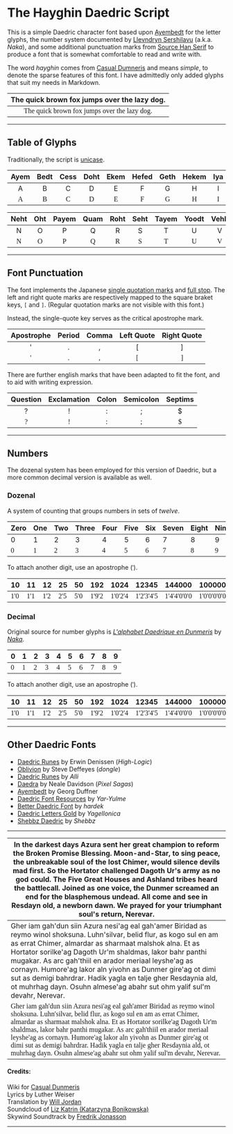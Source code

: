 <style>
@font-face {
    font-family: Daedric;
    src: url('./assets/fonts/ttf/HayghinDaedric.ttf') format('truetype');
    font-weight: medium;
    font-style: normal;
}
</style>
<style>
@font-face {
    font-family: DaedricDozenal;
    src: url('./assets/fonts/ttf/HayghinDaedric-Dozenal.ttf') format('truetype');
    font-weight: medium;
    font-style: normal;
}
</style>

# The Hayghin Daedric Script

This is a simple Daedric character font based upon [Ayembedt](https://github.com/georgd/OpenMW-Fonts) for the letter glyphs, the number system documented by [Llevndryn Sershilavu](https://arador-dayn.fr/viewtopic.php?f=16&t=482) (a.k.a. *Naka*), and some additional punctuation marks from [Source Han Serif](https://github.com/adobe-fonts/source-han-serif) to produce a font that is somewhat comfortable to read and write with.

The word *hayghin* comes from [Casual Dumneris](https://casualscrolls.fandom.com/wiki/Dunmeri_language) and means *simple*, to denote the sparse features of this font. I have admittedly only added glyphs that suit my needs in Markdown.

| The quick brown fox jumps over the lazy dog. |
|:--------------------------------------------:|
| <span style="font-family:Daedric">The quick brown fox jumps over the lazy dog.</span> |

---

## Table of Glyphs

Traditionally, the script is [unicase](https://en.wikipedia.org/wiki/Unicase).

| Ayem | Bedt | Cess | Doht | Ekem | Hefed | Geth | Hekem | Iya | Jeb | Koht | Lyr | Meht |
|:----:|:----:|:----:|:----:|:----:|:-----:|:----:|:-----:|:---:|:---:|:----:|:---:|:----:|
|   A  |   B  |   C  |   D  |   E  |   F   |   G  |   H   |  I  |  J  |   K  |  L  |   M  |
| <span style="font-family:Daedric">A</span> | <span style="font-family:Daedric">B</span> | <span style="font-family:Daedric">C</span> | <span style="font-family:Daedric">D</span> | <span style="font-family:Daedric">E</span> | <span style="font-family:Daedric">F</span> | <span style="font-family:Daedric">G</span> | <span style="font-family:Daedric">H</span> | <span style="font-family:Daedric">I</span> | <span style="font-family:Daedric">J</span> | <span style="font-family:Daedric">K</span> | <span style="font-family:Daedric">L</span> | <span style="font-family:Daedric">M</span> |

| Neht | Oht | Payem | Quam | Roht | Seht | Tayem | Yoodt | Vehk | Web | Xayah | Yahkem | Zyr |
|:----:|:---:|:-----:|:----:|:----:|:----:|:-----:|:-----:|:----:|:---:|:-----:|:------:|:---:|
|   N  |  O  |   P   |   Q  |   R  |   S  |   T   |   U   |   V  |  W  |   X   |    Y   |  Z  |
| <span style="font-family:Daedric">N</span> | <span style="font-family:Daedric">O</span> | <span style="font-family:Daedric">P</span> | <span style="font-family:Daedric">Q</span> | <span style="font-family:Daedric">R</span> | <span style="font-family:Daedric">S</span> | <span style="font-family:Daedric">T</span> | <span style="font-family:Daedric">U</span> | <span style="font-family:Daedric">V</span> | <span style="font-family:Daedric">W</span> | <span style="font-family:Daedric">X</span> | <span style="font-family:Daedric">Y</span> | <span style="font-family:Daedric">Z</span> |

---

## Font Punctuation

The font implements the Japanese [single quotation marks](https://en.wikipedia.org/wiki/Japanese_punctuation#Single_quotation_marks) and [full stop](https://en.wikipedia.org/wiki/Japanese_punctuation#Full_stop). The left and right quote marks are respectively mapped to the square braket keys, `[` and `]`. (Regular quotation marks are not visible with this font.)

Instead, the single-quote key serves as the critical apostrophe mark.

| Apostrophe | Period | Comma | Left Quote | Right Quote |
|:----------:|:------:|:-----:|:----------:|:-----------:|
|      '     |    .   |   ,   |    \[      |      \]     |
| <span style="font-family:Daedric">'</span> | <span style="font-family:Daedric">.</span> | <span style="font-family:Daedric">,</span> | <span style="font-family:Daedric">[</span> | <span style="font-family:Daedric">]</span> |

There are further english marks that have been adapted to fit the font, and to aid with writing expression.

| Question | Exclamation | Colon | Semicolon | Septims |
|:--------:|:-----------:|:-----:|:---------:|:-------:|
|     ?    |      !      |   :   |     ;     |    $    |
| <span style="font-family:Daedric">?</span> | <span style="font-family:Daedric">!</span> | <span style="font-family:Daedric">:</span> | <span style="font-family:Daedric">;</span> | <span style="font-family:Daedric">$</span> |

---

## Numbers

The dozenal system has been employed for this version of Daedric, but a more common decimal version is available as well.

### Dozenal

A system of counting that groups numbers in sets of *twelve*.

| Zero | One | Two | Three | Four | Five | Six | Seven | Eight | Nine | Dek | El | Ten |
|---|---|---|---|---|---|---|---|---|---|----------|----------|----|
| 0 | 1 | 2 | 3 | 4 | 5 | 6 | 7 | 8 | 9 | &#x218a; | &#x218b; | 10 |
| <span style="font-family:DaedricDozenal">0</span> | <span style="font-family:DaedricDozenal">1</span> | <span style="font-family:DaedricDozenal">2</span> | <span style="font-family:DaedricDozenal">3</span> | <span style="font-family:DaedricDozenal">4</span> | <span style="font-family:DaedricDozenal">5</span> | <span style="font-family:DaedricDozenal">6</span> | <span style="font-family:DaedricDozenal">7</span> | <span style="font-family:DaedricDozenal">8</span> | <span style="font-family:DaedricDozenal">9</span> | <span style="font-family:DaedricDozenal">&#x218a;</span> | <span style="font-family:DaedricDozenal">&#x218b;</span> | <span style="font-family:DaedricDozenal">1'0</span> |

To attach another digit, use an apostrophe (<span style="font-family:Daedric">'</span>).

| 10 | 11 | 12 | 25 | 50 | 192 | 1024 | 12345 | 144000 | 1000000 |
|----|----|----|----|----|-----|------|-------|--------|---------|
| <span style="font-family:DaedricDozenal">1'0</span> | <span style="font-family:DaedricDozenal">1'1</span> | <span style="font-family:DaedricDozenal">1'2</span> | <span style="font-family:DaedricDozenal">2'5</span> | <span style="font-family:DaedricDozenal">5'0</span> | <span style="font-family:DaedricDozenal">1'9'2</span> | <span style="font-family:DaedricDozenal">1'0'2'4</span> | <span style="font-family:DaedricDozenal">1'2'3'4'5</span> | <span style="font-family:DaedricDozenal">1'4'4'0'0'0</span> | <span style="font-family:DaedricDozenal">1'0'0'0'0'0'0</span> |

### Decimal

Original source for number glyphs is [*L'alphabet Daedrique en Dunmeris*](https://arador-dayn.fr/viewtopic.php?f=16&t=482) by [*Naka*](https://www.deviantart.com/naka117).

| 0 | 1 | 2 | 3 | 4 | 5 | 6 | 7 | 8 | 9 |
|---|---|---|---|---|---|---|---|---|---|
| <span style="font-family:Daedric">0</span> | <span style="font-family:Daedric">1</span> | <span style="font-family:Daedric">2</span> | <span style="font-family:Daedric">3</span> | <span style="font-family:Daedric">4</span> | <span style="font-family:Daedric">5</span> | <span style="font-family:Daedric">6</span> | <span style="font-family:Daedric">7</span> | <span style="font-family:Daedric">8</span> | <span style="font-family:Daedric">9</span> |

To attach another digit, use an apostrophe (<span style="font-family:Daedric">'</span>).

| 10 | 11 | 12 | 25 | 50 | 192 | 1024 | 12345 | 144000 | 1000000 |
|----|----|----|----|----|-----|------|-------|--------|---------|
| <span style="font-family:Daedric">1'0</span> | <span style="font-family:Daedric">1'1</span> | <span style="font-family:Daedric">1'2</span> | <span style="font-family:Daedric">2'5</span> | <span style="font-family:Daedric">5'0</span> | <span style="font-family:Daedric">1'9'2</span> | <span style="font-family:Daedric">1'0'2'4</span> | <span style="font-family:Daedric">1'2'3'4'5</span> | <span style="font-family:Daedric">1'4'4'0'0'0</span> | <span style="font-family:Daedric">1'0'0'0'0'0'0</span> |

---

## Other Daedric Fonts


- [Daedric Runes](https://www.ffonts.net/Daedric-Runes.font) by Erwin Denissen (*High-Logic*)
- [Oblivion](http://download.fliggerty.com/download-128-515) by Steve Deffeyes (*dongle*)
- [Daedric Runes](https://morroblivion.com/forums/skyrim-general-chat/allis-daedric-runes-opentype-font-kit) by *Alli*
- [Daedra](http://www.pixelsagas.com/?download=daedra) by Neale Davidson (*Pixel Sagas*)
- [Ayembedt](https://github.com/georgd/OpenMW-Fonts) by Georg Duffner
- [Daedric Font Resources](https://www.nexusmods.com/morrowind/mods/45458/) by *Yar-Yulme*
- [Better Daedric Font](https://www.nexusmods.com/morrowind/mods/44540) by *hardek*
- [Daedric Letters Gold](https://www.deviantart.com/yagellonica/art/Daedric-Letters-GOLD-741405288) by *Yagellonica*
- [Shebbz Daedric](https://twitter.com/t00thpasteface/status/1291107593432293376) by *Shebbz*

---

| In the darkest days Azura sent her great champion to reform the Broken Promise Blessing. Moon-and-Star, to sing peace, the unbreakable soul of the lost Chimer, would silence devils mad first. So the Hortator challenged Dagoth Ur's army as no god could. The Five Great Houses and Ashland tribes heard the battlecall. Joined as one voice, the Dunmer screamed an end for the blasphemous undead. All come and see in Resdayn old, a newborn dawn. We prayed for your triumphant soul's return, Nerevar. |
|---|
| Gher iam gah'dun siin Azura nesi'ag eal gah'amer Biridad as reymo winol shoksuna. Luhn'silvar, belid flur, as kogo sul en am as errat Chimer, almardar as sharmaat malshok alna. Et as Hortator sorilke'ag Dagoth Ur'm shaldmas, lakor bahr panthi mugakar. As arc gah'thiil en arador meriaal leyshe'ag as cornayn. Humore'ag lakor aln yivohn as Dunmer gire'ag ot dimi sut as demigi bahrdrar. Hadik yagla en talje gher Resdaynia ald, ot muhrhag dayn. Osuhn almese'ag abahr sut ohm yalif sul'm devahr, Nerevar. |
| <span style="font-family:Daedric">Gher iam gah'dun siin Azura nesi'ag eal gah'amer Biridad as reymo winol shoksuna. Luhn'silvar, belid flur, as kogo sul en am as errat Chimer, almardar as sharmaat malshok alna. Et as Hortator sorilke'ag Dagoth Ur'm shaldmas, lakor bahr panthi mugakar. As arc gah'thiil en arador meriaal leyshe'ag as cornayn. Humore'ag lakor aln yivohn as Dunmer gire'ag ot dimi sut as demigi bahrdrar. Hadik yagla en talje gher Resdaynia ald, ot muhrhag dayn. Osuhn almese'ag abahr sut ohm yalif sul'm devahr, Nerevar.</span> |

#### Credits:
Wiki for [Casual Dunmeris](https://casualscrolls.fandom.com/wiki/Dunmeri_language)\
Lyrics by Luther Weiser\
Translation by [Will Jordan](https://soundcloud.com/smitehammer)\
Soundcloud of [Liz Katrin \(Katarzyna Bonikowska\)](https://soundcloud.com/liz-katrin/hortator-skywind)\
Skywind Soundtrack by [Fredrik Jonasson](https://jonassonfredrik.bandcamp.com)

---

